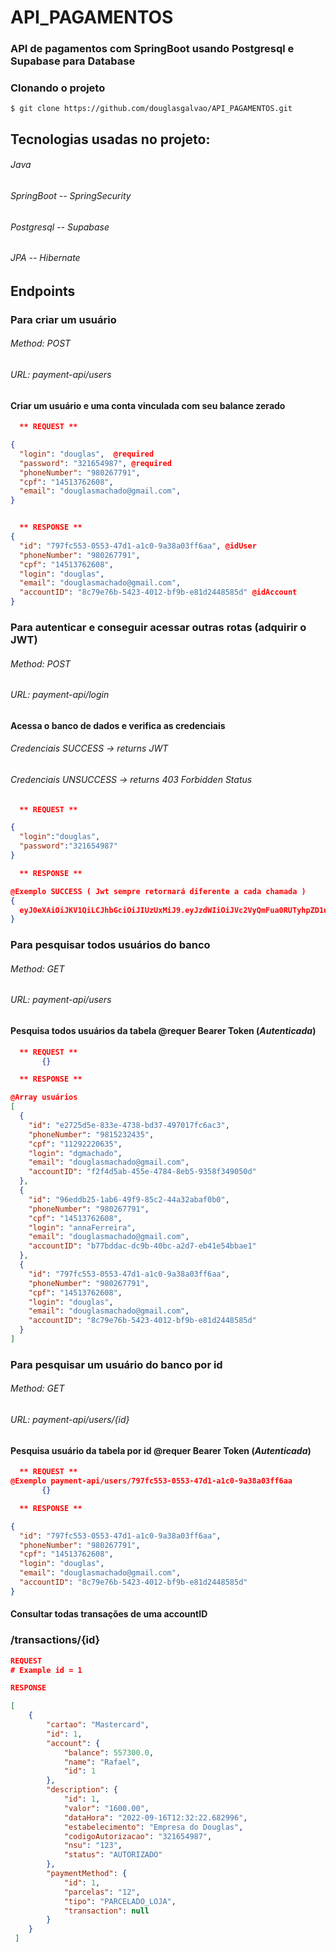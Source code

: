 # API_PAGAMENTOS
### API de pagamentos com SpringBoot usando Postgresql e Supabase para Database

### Clonando o projeto
```shell
$ git clone https://github.com/douglasgalvao/API_PAGAMENTOS.git
```
## Tecnologias usadas no projeto:
###### Java
###### SpringBoot -- SpringSecurity
###### Postgresql -- Supabase
###### JPA -- Hibernate


## Endpoints
### Para criar um usuário
###### Method: POST 
###### URL: payment-api/users


#### Criar um usuário e uma conta vinculada com seu balance zerado
```json
  ** REQUEST **

{
  "login": "douglas",  @required
  "password": "321654987", @required
  "phoneNumber": "980267791",
  "cpf": "14513762608",
  "email": "douglasmachado@gmail.com",
}


  ** RESPONSE **
{
  "id": "797fc553-0553-47d1-a1c0-9a38a03ff6aa", @idUser
  "phoneNumber": "980267791",
  "cpf": "14513762608",
  "login": "douglas",
  "email": "douglasmachado@gmail.com",
  "accountID": "8c79e76b-5423-4012-bf9b-e81d2448585d" @idAccount
}
```
### Para autenticar e conseguir acessar outras rotas (adquirir o JWT)
###### Method: POST
###### URL: payment-api/login

#### Acessa o banco de dados e verifica as credenciais
###### Credenciais SUCCESS -> returns JWT
###### Credenciais UNSUCCESS -> returns 403 Forbidden Status
```json
  ** REQUEST **

{
  "login":"douglas",
  "password":"321654987"
}

  ** RESPONSE **

@Exemplo SUCCESS ( Jwt sempre retornará diferente a cada chamada )
{
  eyJ0eXAiOiJKV1QiLCJhbGciOiJIUzUxMiJ9.eyJzdWIiOiJVc2VyQmFua0RUTyhpZD1udWxsLCBwaG9uZU51bWJlcj05ODE1MjMyNDM1LCBjcGY9bnVsbCwgbG9naW49ZGdtYWNoYWRvLCBwYXNzd29yZD1udWxsLCBlbWFpbD1kb3VnbGFzbWFjaGFkb0BnbWFpbC5jb20sIGFjY291bnRJRD1udWxsKSIsImV4cCI6MTY2NTYyNjM2MH0.PcJMxzW7GTOxKbJ31XOd3SbMZobryeH7ey38yhZu5yUU7b5vDITxw_xg9adR_J-amNJ3Y0frhKXHRxS06fy7EQ
}
```



### Para pesquisar todos usuários do banco
###### Method: GET
###### URL: payment-api/users


#### Pesquisa todos usuários da tabela @requer Bearer Token (***Autenticada***)
```json
  ** REQUEST **
       {}

  ** RESPONSE **

@Array usuários
[
  {
    "id": "e2725d5e-833e-4738-bd37-497017fc6ac3",
    "phoneNumber": "9815232435",
    "cpf": "11292220635",
    "login": "dgmachado",
    "email": "douglasmachado@gmail.com",
    "accountID": "f2f4d5ab-455e-4784-8eb5-9358f349050d"
  },
  {
    "id": "96eddb25-1ab6-49f9-85c2-44a32abaf0b0",
    "phoneNumber": "980267791",
    "cpf": "14513762608",
    "login": "annaFerreira",
    "email": "douglasmachado@gmail.com",
    "accountID": "b77bddac-dc9b-40bc-a2d7-eb41e54bbae1"
  },
  {
    "id": "797fc553-0553-47d1-a1c0-9a38a03ff6aa",
    "phoneNumber": "980267791",
    "cpf": "14513762608",
    "login": "douglas",
    "email": "douglasmachado@gmail.com",
    "accountID": "8c79e76b-5423-4012-bf9b-e81d2448585d"
  }
]
```

### Para pesquisar um usuário do banco por id
###### Method: GET
###### URL: payment-api/users/{id}


#### Pesquisa usuário da tabela por id @requer Bearer Token (***Autenticada***)
```json
  ** REQUEST **
@Exemplo payment-api/users/797fc553-0553-47d1-a1c0-9a38a03ff6aa
       {} 

  ** RESPONSE **

{
  "id": "797fc553-0553-47d1-a1c0-9a38a03ff6aa",
  "phoneNumber": "980267791",
  "cpf": "14513762608",
  "login": "douglas",
  "email": "douglasmachado@gmail.com",
  "accountID": "8c79e76b-5423-4012-bf9b-e81d2448585d"
}

```


#### Consultar todas transações de uma accountID
### /transactions/{id}
```json
REQUEST
# Example id = 1

RESPONSE

[
    {
        "cartao": "Mastercard",
        "id": 1,
        "account": {
            "balance": 557300.0,
            "name": "Rafael",
            "id": 1
        },
        "description": {
            "id": 1,
            "valor": "1600.00",
            "dataHora": "2022-09-16T12:32:22.682996",
            "estabelecimento": "Empresa do Douglas",
            "codigoAutorizacao": "321654987",
            "nsu": "123",
            "status": "AUTORIZADO"
        },
        "paymentMethod": {
            "id": 1,
            "parcelas": "12",
            "tipo": "PARCELADO_LOJA",
            "transaction": null
        }
    }
 ]
```
